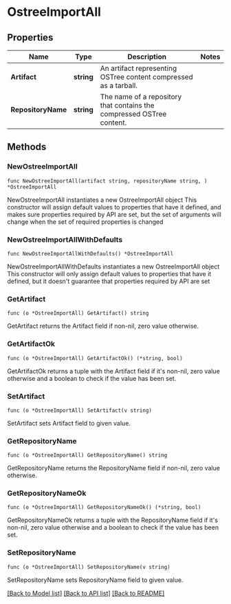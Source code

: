 # OstreeImportAll

## Properties

Name | Type | Description | Notes
------------ | ------------- | ------------- | -------------
**Artifact** | **string** | An artifact representing OSTree content compressed as a tarball. | 
**RepositoryName** | **string** | The name of a repository that contains the compressed OSTree content. | 

## Methods

### NewOstreeImportAll

`func NewOstreeImportAll(artifact string, repositoryName string, ) *OstreeImportAll`

NewOstreeImportAll instantiates a new OstreeImportAll object
This constructor will assign default values to properties that have it defined,
and makes sure properties required by API are set, but the set of arguments
will change when the set of required properties is changed

### NewOstreeImportAllWithDefaults

`func NewOstreeImportAllWithDefaults() *OstreeImportAll`

NewOstreeImportAllWithDefaults instantiates a new OstreeImportAll object
This constructor will only assign default values to properties that have it defined,
but it doesn't guarantee that properties required by API are set

### GetArtifact

`func (o *OstreeImportAll) GetArtifact() string`

GetArtifact returns the Artifact field if non-nil, zero value otherwise.

### GetArtifactOk

`func (o *OstreeImportAll) GetArtifactOk() (*string, bool)`

GetArtifactOk returns a tuple with the Artifact field if it's non-nil, zero value otherwise
and a boolean to check if the value has been set.

### SetArtifact

`func (o *OstreeImportAll) SetArtifact(v string)`

SetArtifact sets Artifact field to given value.


### GetRepositoryName

`func (o *OstreeImportAll) GetRepositoryName() string`

GetRepositoryName returns the RepositoryName field if non-nil, zero value otherwise.

### GetRepositoryNameOk

`func (o *OstreeImportAll) GetRepositoryNameOk() (*string, bool)`

GetRepositoryNameOk returns a tuple with the RepositoryName field if it's non-nil, zero value otherwise
and a boolean to check if the value has been set.

### SetRepositoryName

`func (o *OstreeImportAll) SetRepositoryName(v string)`

SetRepositoryName sets RepositoryName field to given value.



[[Back to Model list]](../README.md#documentation-for-models) [[Back to API list]](../README.md#documentation-for-api-endpoints) [[Back to README]](../README.md)


